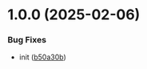 # 1.0.0 (2025-02-06)


### Bug Fixes

* init ([b50a30b](https://github.com/siddiquipro/msvoid/commit/b50a30bd0b3f00ca027c6f01df3d456ffb40c8e5))
